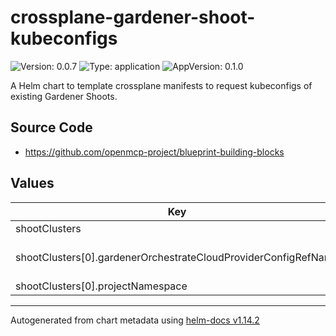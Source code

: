

# crossplane-gardener-shoot-kubeconfigs

![Version: 0.0.7](https://img.shields.io/badge/Version-0.0.7-informational?style=flat-square) ![Type: application](https://img.shields.io/badge/Type-application-informational?style=flat-square) ![AppVersion: 0.1.0](https://img.shields.io/badge/AppVersion-0.1.0-informational?style=flat-square)

A Helm chart to template crossplane manifests to request kubeconfigs of existing Gardener Shoots.

## Source Code

* <https://github.com/openmcp-project/blueprint-building-blocks>

## Values

| Key | Type | Default | Description |
|-----|------|---------|-------------|
| shootClusters | list | - | shootClusters contains information and configuration of Gardener shoot clusters. |
| shootClusters[0].gardenerOrchestrateCloudProviderConfigRefName | string | `""` | gardenerOrchestrateCloudProviderConfigRefName needs to match crossplane provider configuration reference name (identifier) of SAP garden cluster control plane! (.gardener.controlPlane.shootClusters[*].gardenerOrchestrateCloudProviderConfigRefName) |
| shootClusters[0].projectNamespace | string | `""` | gardener project name. Starts with "garden..." e.g. "garden-aas-dt" |

----------------------------------------------
Autogenerated from chart metadata using [helm-docs v1.14.2](https://github.com/norwoodj/helm-docs/releases/v1.14.2)